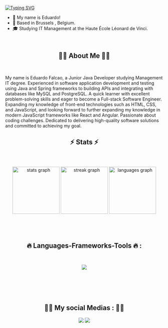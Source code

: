 <a href="https://git.io/typing-svg"><img src="https://readme-typing-svg.herokuapp.com?font=JetBrains+Mono&pause=1000&color=4DF745&random=false&width=435&lines=Hi+There!+%F0%9F%91%8B;+%E2%9C%A8+You're+welcome+to+my+Github.+%E2%9C%A8;I'm+Full-Stack+Developer;I'm+Back-End+Developer" alt="Typing SVG" /></a>


- 👋 My name is Eduardo!
- 📍 Based in Brussels , Belgium.
- 🎓 Studying IT Management at the Haute École Léonard de Vinci.

 <br>
 <h2 align="center">👩‍💻 About Me 👩‍💻</h2>
 <br>
<p>
  My name is Eduardo Falcao, a Junior Java Developer studying  Management IT degree. Experienced in software application development and testing using Java and Spring frameworks  to building  APIs and integrating with databases like MySQL and PostgreSQL. A quick learner with excellent problem-solving skills and eager to become a Full-stack Software Engineer. Expanding my knowledge of front-end technologies such as HTML, CSS, and JavaScript, and looking forward to further expanding my knowledge in modern JavaScript frameworks like React and Angular. Passionate about coding challenges. Dedicated to delivering high-quality software solutions and committed to achieving my goal.
<p>
 <h2 align="center">⚡ Stats ⚡</h2>
<br>

###

<div align="center">
  <img src="https://github-readme-stats.vercel.app/api?username=Edufalcao14&hide_title=false&hide_rank=false&show_icons=true&include_all_commits=true&count_private=true&disable_animations=false&theme=radical&locale=en&hide_border=true" height="150" alt="stats graph"  />
  <img src="https://streak-stats.demolab.com?user=Edufalcao14&locale=en&mode=daily&theme=radical&hide_border=true&border_radius=5" height="150" alt="streak graph"  />
  <img src="https://github-readme-stats.vercel.app/api/top-langs?username=Edufalcao14&locale=en&hide_title=false&layout=compact&card_width=320&langs_count=5&theme=radical&hide_border=true" height="150" alt="languages graph"  />
</div>

###

  <br><br>
 <h2 align="center"> 🔥 Languages-Frameworks-Tools 🔥 :</h2>
<br>
<p align="center">
  <img  align="center" src="https://skillicons.dev/icons?i=java,spring,javascript,express,nodejs,html,css,react,postgres,git,linux" />
</p>
<br>

<br><br>
<h2 align="center">👩‍💻 My social Medias : 👩‍💻</h2>
<p align="center">
<a href="https://www.linkedin.com/in/edusampaiofalcao/" target="_blank"> <img  align="center" src="https://skillicons.dev/icons?i=linkedin" /></a>
<a href="https://www.instagram.com/eduu_falcao/" target="_blank"> <img  align="center" src="https://skillicons.dev/icons?i=instagram" /></a>
</p>
<br><br>
<br><br>



